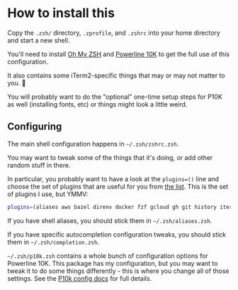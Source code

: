 # How to install this

Copy the `.zsh/` directory, `.zprofile`, and `.zshrc` into your home directory and start a new shell.

You'll need to install [Oh My ZSH](https://github.com/ohmyzsh/ohmyzsh) and
[Powerline 10K](https://github.com/romkatv/powerlevel10k) to get the full use of this configuration.

It also contains some iTerm2-specific things that may or may not matter to you. :shrug:

You will probably want to do the "optional" one-time setup steps for P10K as well
(installing fonts, etc) or things might look a little weird.

## Configuring

The main shell configuration happens in `~/.zsh/zshrc.zsh`.

You may want to tweak some of the things that it's doing, or add other random stuff in there.

In particular, you probably want to have a look at the `plugins=()` line and choose the set of plugins
that are useful for you from [the list](https://github.com/ohmyzsh/ohmyzsh/wiki/Plugins). This is the
set of plugins I use, but YMMV:

```bash
plugins=(aliases aws bazel direnv docker fzf gcloud gh git history iterm2 pyenv kubectl terraform zsh-autosuggestions zsh-syntax-highlighting)
```

If you have shell aliases, you should stick them in `~/.zsh/aliases.zsh`.

If you have specific autocompletion configuration tweaks, you should stick them in `~/.zsh/completion.zsh`.

`~/.zsh/p10k.zsh` contains a whole bunch of configuration options for Powerline 10K. This package has
my configuration, but you may want to tweak it to do some things differently - this is where you change
all of those settings. See the [P10k config docs](https://github.com/romkatv/powerlevel10k#configuration)
for full details.
